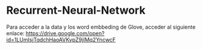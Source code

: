 # Recurrent-Neural-Network

Para acceder a la data y los word embbeding de Glove, acceder al siguiente enlace: https://drive.google.com/open?id=1LUmIsjTqdchHaoAVKvpZ9jIMq2YncwcF
